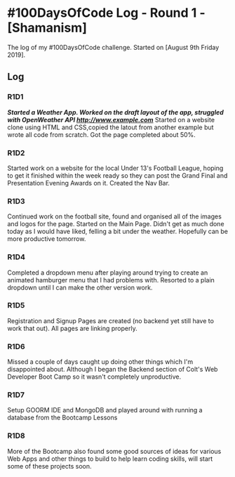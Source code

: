 # #100DaysOfCode Log - Round 1 - [Shamanism]

The log of my #100DaysOfCode challenge. Started on [August 9th Friday 2019].

## Log

### R1D1 
***Started a Weather App. Worked on the draft layout of the app, struggled with OpenWeather API http://www.example.com***
Started on a website clone using HTML and CSS,copied the latout from another example but wrote all code from scratch. Got the page completed about 50%.

### R1D2
Started work on a website for the local Under 13's Football League, hoping to get it finished within the week ready so they can post the Grand Final and Presentation Evening Awards on it. Created the Nav Bar.

### R1D3
Continued work on the football site, found and organised all of the images and logos for the page. Started on the Main Page.
Didn't get as much done today as I would have liked, felling a bit under the weather. Hopefully can be more productive tomorrow.

### R1D4
Completed a dropdown menu after playing around trying to create an animated hamburger menu that I had problems with. Resorted to a plain dropdown until I can make the other version work.

### R1D5
Registration and Signup Pages are created (no backend yet still have to work that out). All pages are linking properly.

### R1D6
Missed a couple of days caught up doing other things which I'm disappointed about. Although I began the Backend section of Colt's Web Developer Boot Camp so it wasn't completely unproductive.

### R1D7
Setup GOORM IDE and MongoDB and played around with running a database from the Bootcamp Lessons

### R1D8
More of the Bootcamp also found some good sources of ideas for various Web Apps and other things to build to help learn coding skills, will start some of these projects soon.

